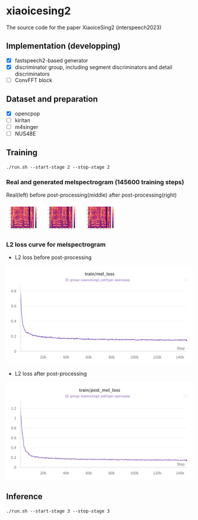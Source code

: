 # xiaoicesing2
The source code for the paper XiaoiceSing2 (interspeech2023)

## Implementation (developping)

- [x] fastspeech2-based generator
- [x] discriminator group, including segment discriminators and detail discriminators
- [ ] ConvFFT block

## Dataset and preparation

- [x] opencpop
- [ ] kiritan
- [ ] m4singer
- [ ] NUS48E

## Training

```
./run.sh --start-stage 2 --stop-stage 2
```

### Real and generated melspectrogram (145600 training steps)

Real(left) before post-processing(middle) after post-processing(right)

<div style="display:inline-block">
  <img src="pics/2085003136_145600.png" alt="real" width="100">
  <img src="pics/before_2085003136_145600.png" alt="before" width="100">
  <img src="pics/after_2085003136_145600.png" alt="after" width="100">
</div>
<!-- ![real melspectrogram](pics/2085003136_145600.png "real melspectrogram") ![before melspectrogram](pics/before_2085003136_145600.png) ![after melspectrogram](pics/after_2085003136_145600.png) -->

### L2 loss curve for melspectrogram

- L2 loss before post-processing

![L2 loss before](pics/before_mel_l2_loss.png)

- L2 loss after post-processing

![L2 loss after](pics/post_mel_l2_loss.png)

## Inference

```
./run.sh --start-stage 3 --stop-stage 3
```
